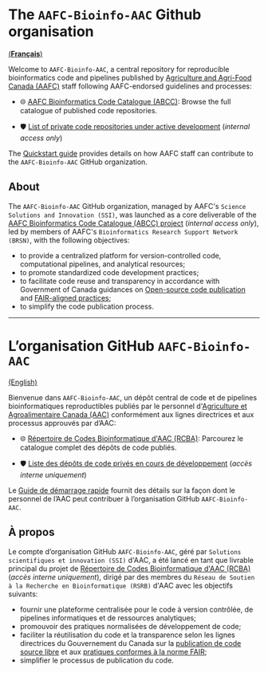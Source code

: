 # The `AAFC-Bioinfo-AAC` Github organisation

[(**Français**)](#lorganisation-github-aafc-bioinfo-aac)

Welcome to `AAFC-Bioinfo-AAC`, a central repository for reproducible bioinformatics code and pipelines published by [Agriculture and Agri-Food Canada (AAFC)](https://agriculture.canada.ca/en) staff following AAFC-endorsed guidelines and processes:

- 🌐 [AAFC Bioinformatics Code Catalogue (ABCC)](https://github.com/search?q=org:AAFC-Bioinfo-AAC+is:public+-topic:do-not-catalogue&type=repositories): Browse the full catalogue of published code repositories.

- 🛡️ [List of private code repositories under active development](https://001gc.sharepoint.com/:u:/r/sites/42732/SitePages/abcc-private-repos.aspx) (*internal access only*)

The [Quickstart guide](https://github.com/AAFC-Bioinfo-AAC/quick-start-guide) provides details on how AAFC staff can contribute to the `AAFC-Bioinfo-AAC` GitHub organization.

## About

The `AAFC-Bioinfo-AAC` GitHub organization, managed by AAFC's `Science Solutions and Innovation (SSI)`, was launched as a core deliverable of the [AAFC Bioinformatics Code Catalogue (ABCC) project](https://001gc.sharepoint.com/:u:/r/sites/42732/SitePages/AAFC-Bioinformatics-Code-Catalogue_R%C3%A9pertoire-de-codes-Bioinformatique-d%27AAC.aspx) (*internal access only*), led by members of AAFC's `Bioinformatics Research Support Network (BRSN)`, with the following objectives:

- to provide a centralized platform for version-controlled code, computational pipelines, and analytical resources;
- to promote standardized code development practices;
- to facilitate code reuse and transparency in accordance with Government of Canada guidances on [Open-source code publication](https://www.canada.ca/en/government/system/digital-government/digital-government-innovations/open-source-software/guide-for-publishing-open-source-code.html) and [FAIR-aligned practices](https://www.canada.ca/en/government/system/digital-government/digital-government-innovations/information-management/guidance-assessing-readiness-manage-data-according-findable-accessible-interoperable-reusable-principles.html);
- to simplify the code publication process.

---

# L’organisation GitHub `AAFC-Bioinfo-AAC`

[(English)](#the-aafc-bioinfo-aac-github-organisation)

Bienvenue dans `AAFC-Bioinfo-AAC`, un dépôt central de code et de pipelines bioinformatiques reproductibles publiés par le personnel d'[Agriculture et Agroalimentaire Canada (AAC)](https://agriculture.canada.ca/fr) conformément aux lignes directrices et aux processus approuvés par d’AAC:

- 🌐 [Répertoire de Codes Bioinformatique d'AAC (RCBA)](https://github.com/search?q=org:AAFC-Bioinfo-AAC+is:public+-topic:do-not-catalogue&type=repositories): Parcourez le catalogue complet des dépôts de code publiés.

- 🛡️ [Liste des dépôts de code privés en cours de développement](https://001gc.sharepoint.com/:u:/r/sites/42732/SitePages/abcc-private-repos.aspx) (*accès interne uniquement*)

Le [Guide de démarrage rapide](https://github.com/AAFC-Bioinfo-AAC/quick-start-guide) fournit des détails sur la façon dont le personnel de l’AAC peut contribuer à l’organisation GitHub `AAFC-Bioinfo-AAC`.

## À propos

Le compte d’organisation GitHub `AAFC-Bioinfo-AAC`, géré par `Solutions scientifiques et innovation (SSI)` d'AAC, a été lancé en tant que livrable principal du projet de [Répertoire de Codes Bioinformatique d'AAC (RCBA)](https://001gc.sharepoint.com/:u:/r/sites/42732/SitePages/AAFC-Bioinformatics-Code-Catalogue_R%C3%A9pertoire-de-codes-Bioinformatique-d%27AAC.aspx) (*accès interne uniquement*), dirigé par des membres du `Réseau de Soutien à la Recherche en Bioinformatique (RSRB)` d'AAC avec les objectifs suivants:

- fournir une plateforme centralisée pour le code à version contrôlée, de pipelines informatiques et de ressources analytiques;
- promouvoir des pratiques normalisées de développement de code;
- faciliter la réutilisation du code et la transparence selon les lignes directrices du Gouvernement du Canada sur la [publication de code source libre](https://www.canada.ca/fr/gouvernement/systeme/gouvernement-numerique/innovations-gouvernementales-numeriques/logiciels-libres/guide-pour-la-publication-du-code-source-libre.html) et aux [pratiques conformes à la norme FAIR](https://www.canada.ca/fr/gouvernement/systeme/gouvernement-numerique/innovations-gouvernementales-numeriques/gestion-information/orientation-evaluation-etat-preparation-gestion-donnees-selon-principes-donnees-faciles-trouver-accessibles-interoperables-reutilisables.html);
- simplifier le processus de publication du code.
